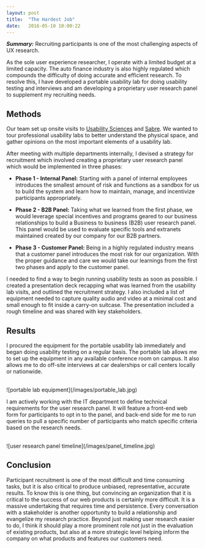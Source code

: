 ```yaml
---
layout: post
title:  "The Hardest Job"
date:   2016-05-10 10:00:22
---
```


***Summary:*** Recruiting participants is one of the most challenging aspects of UX research. 

As the sole user experience researcher, I operate with a limited budget at a limited capacity. The auto finance industry is also highly regulated which compounds the difficulty of doing accurate and efficient research. To resolve this, I have developed a portable usability lab for doing usability testing and interviews and am developing a proprietary user research panel to supplement my recruiting needs. 


Methods
-------

Our team set up onsite visits to [Usability Sciences](http://www.usabilitysciences.com/) and [Sabre](https://www.sabre.com/). We wanted to tour professional usability labs to better understand the physical space, and gather opinions on the most important elements of a usability lab. 

After meeting with multiple departments internally, I devised a strategy for recruitment which involved creating a proprietary user research panel which would be implemented in three phases:

+ **Phase 1 - Internal Panel:** Starting with a panel of internal employees introduces the smallest amount of risk and functions as a sandbox for us to build the system and learn how to maintain, manage, and incentivize participants appropriately.

+ **Phase 2 -  B2B Panel:** Taking what we learned from the first phase, we would leverage special incentives and programs geared to our business relationships to build a Business to business (B2B) user research panel. This panel would be used to evaluate specific tools and extranets maintained created by our company for our B2B partners.

+ **Phase 3 - Customer Panel:** Being in a highly regulated industry means that a customer panel introduces the most risk for our organization. With the proper guidance and care we would take our learnings from the first two phases and apply to the customer panel. 

I needed to find a way to begin running usability tests as soon as possible. I created a presentation deck recapping what was learned from the usability lab visits, and outlined the recruitment strategy.  I also included a list of equipment needed to capture quality audio and video at a minimal cost and small enough to fit inside a carry-on suitcase. The presentation included a rough timeline and was shared with key stakeholders.

Results
-------

I procured the equipment for the portable usability lab immediately and began doing usability testing on a regular basis. The portable lab allows me to set up the equipment in any available conference room on campus. It also allows me to do off-site interviews at car dealerships or call centers locally or nationwide. 

<br>
![portable lab equipment](/images/portable_lab.jpg)
<br>

I am actively working with the IT department to define technical requirements for the user research panel. It will feature a front-end web form for participants to opt in to the panel, and  back-end side for me to run queries to pull a specific number of participants who match specific criteria based on the research needs.

<br>
![user research panel timeline](/images/panel_timeline.jpg)
<br>

Conclusion
----------

Participant recruitment is one of the most difficult and time consuming tasks, but it is also critical to produce unbiased, representative, accurate results. To know this is one thing, but convincing an organization that it is critical to the success of our web products is certainly more difficult. It is a massive undertaking that requires time and persistence. Every conversation with a stakeholder is another opportunity to build a relationship and evangelize my research practice. Beyond just making user research easier to do, I think it should play a more prominent role not just in the evaluation of existing products, but also at a more strategic level helping inform the company on what products and features our customers need.
